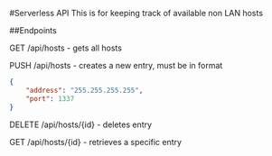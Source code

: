 #Serverless API
This is for keeping track of available non LAN hosts

##Endpoints

GET /api/hosts - gets all hosts

PUSH /api/hosts - creates a new entry, must be in format 
```json
{
    "address": "255.255.255.255",
    "port": 1337
}
```

DELETE /api/hosts/{id} - deletes entry

GET /api/hosts/{id} - retrieves a specific entry